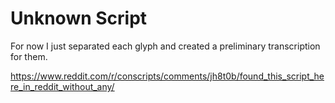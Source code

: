 # Unknown Script

For now I just separated each glyph and created a preliminary transcription for them.

https://www.reddit.com/r/conscripts/comments/jh8t0b/found_this_script_here_in_reddit_without_any/
